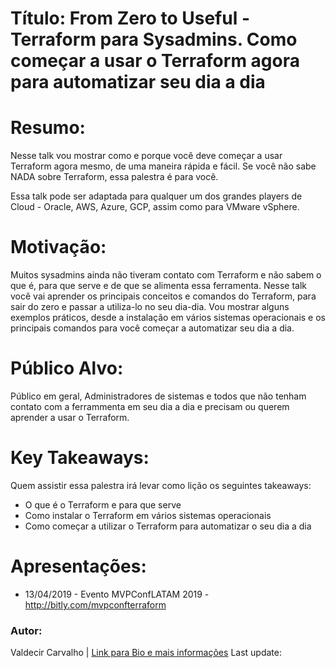 # Título: From Zero to Useful - Terraform para Sysadmins. Como começar a usar o Terraform agora para automatizar seu dia a dia

# Resumo:

Nesse talk vou mostrar como e porque você deve começar a usar Terraform agora mesmo, de uma maneira rápida e fácil. Se você não sabe NADA sobre Terraform, essa palestra é para você.

Essa talk pode ser adaptada para qualquer um dos grandes players de Cloud - Oracle, AWS, Azure, GCP, assim como para VMware vSphere.

# Motivação:

Muitos sysadmins ainda não tiveram contato com Terraform e não sabem o que é, para que serve e de que se alimenta essa ferramenta. Nesse talk você vai aprender os principais conceitos e comandos do Terraform, para sair do zero e passar a utiliza-lo no seu dia-dia. Vou mostrar alguns exemplos práticos, desde a instalação em vários sistemas operacionais e os principais comandos para você começar a automatizar seu dia a dia.

# Público Alvo:

Público em geral, Administradores de sistemas e todos que não tenham contato com a ferrammenta em seu dia a dia e precisam ou querem aprender a usar o Terraform.

# Key Takeaways:

Quem assistir essa palestra irá levar como lição os seguintes takeaways:

+ O que é o Terraform e para que serve
+ Como instalar o Terraform em vários sistemas operacionais
+ Como começar a utilizar o Terraform para automatizar o seu dia a dia

# Apresentações:

+ 13/04/2019 - Evento MVPConfLATAM 2019 - http://bitly.com/mvpconfterraform

### Autor:

Valdecir Carvalho | [Link para Bio e mais informações](https://github.com/valdecircarvalho/callforpapers/blob/master/bio.md)
Last update: 
